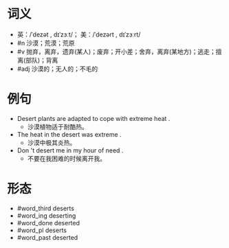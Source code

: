 # 词义
- 英：/ˈdezət , dɪˈzɜːt/； 美：/ˈdezərt , dɪˈzɜːrt/
- #n 沙漠；荒漠；荒原
- #v 抛弃，离弃，遗弃(某人)；废弃；开小差；舍弃，离弃(某地方)；逃走；擅离(部队)；背离
- #adj 沙漠的；无人的；不毛的
# 例句
- Desert plants are adapted to cope with extreme heat .
	- 沙漠植物适于耐酷热。
- The heat in the desert was extreme .
	- 沙漠中极其炎热。
- Don 't desert me in my hour of need .
	- 不要在我困难的时候离开我。
# 形态
- #word_third deserts
- #word_ing deserting
- #word_done deserted
- #word_pl deserts
- #word_past deserted
